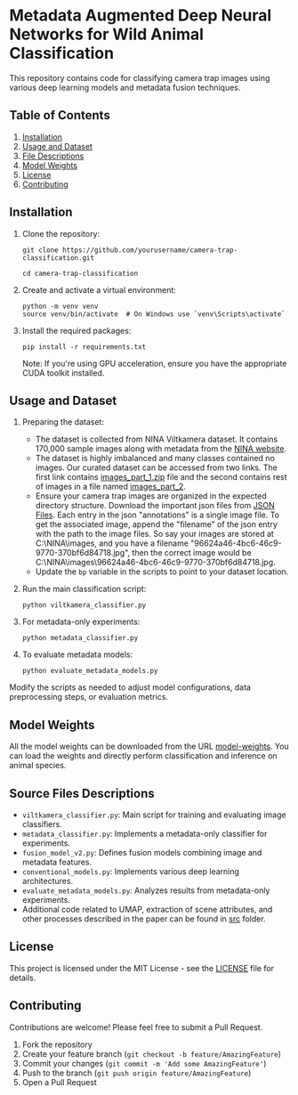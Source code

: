 # Metadata Augmented Deep Neural Networks for Wild Animal Classification

This repository contains code for classifying camera trap images using various deep learning models and metadata fusion techniques. 

## Table of Contents
1. [Installation](#installation)
2. [Usage and Dataset](#usage-and-dataset)
3. [File Descriptions](#file-descriptions)
4. [Model Weights](#model_weights)
5. [License](#license)
6. [Contributing](#contributing)

## Installation

1. Clone the repository:
    ```
    git clone https://github.com/yourusername/camera-trap-classification.git
    ```
    ```
    cd camera-trap-classification
    ```

2. Create and activate a virtual environment:
   ```
   python -m venv venv
   source venv/bin/activate  # On Windows use `venv\Scripts\activate`
   ```

3. Install the required packages:
   ```
   pip install -r requirements.txt
   ```

   Note: If you're using GPU acceleration, ensure you have the appropriate CUDA toolkit installed.

## Usage and Dataset

1. Preparing the dataset:
   - The dataset is collected from NINA Viltkamera dataset. It contains 170,000 sample images along with metadata from the [NINA website](https://viltkamera.nina.no/).
   - The dataset is highly imbalanced and many classes contained no images. Our curated dataset can be accessed from two links. The first link contains [images_part_1.zip]() file and the second contains rest of images in a file named [images_part_2]().
   - Ensure your camera trap images are organized in the expected directory structure. Download the important json files from [JSON Files](). Each entry in the json "annotations" is a single image file. To get the associated image, append the "filename" of the json entry with the path to the image files. So say your images are stored at C:\NINA\images, and you have a filename "96624a46-4bc6-46c9-9770-370bf6d84718.jpg", then the correct image would be C:\NINA\images\96624a46-4bc6-46c9-9770-370bf6d84718.jpg.
   - Update the `bp` variable in the scripts to point to your dataset location.

2. Run the main classification script:
   ```
   python viltkamera_classifier.py
   ```

3. For metadata-only experiments:
   ```
   python metadata_classifier.py
   ```

4. To evaluate metadata models:
   ```
   python evaluate_metadata_models.py
   ```

Modify the scripts as needed to adjust model configurations, data preprocessing steps, or evaluation metrics.

## Model Weights
All the model weights can be downloaded from the URL [model-weights](https://figshare.com/s/c4ca09789621053d5cb7). You can load the weights and directly perform classification and inference on animal species.


## Source Files Descriptions

- `viltkamera_classifier.py`: Main script for training and evaluating image classifiers.
- `metadata_classifier.py`: Implements a metadata-only classifier for experiments.
- `fusion_model_v2.py`: Defines fusion models combining image and metadata features.
- `conventional_models.py`: Implements various deep learning architectures.
- `evaluate_metadata_models.py`: Analyzes results from metadata-only experiments.
- Additional code related to UMAP, extraction of scene attributes, and other processes described in the paper can be found in [src](./src) folder.

## License

This project is licensed under the MIT License - see the [LICENSE](LICENSE) file for details.

## Contributing

Contributions are welcome! Please feel free to submit a Pull Request.

1. Fork the repository
2. Create your feature branch (`git checkout -b feature/AmazingFeature`)
3. Commit your changes (`git commit -m 'Add some AmazingFeature'`)
4. Push to the branch (`git push origin feature/AmazingFeature`)
5. Open a Pull Request
